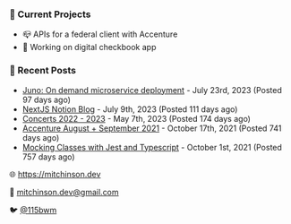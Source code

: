 ### 📌 Current Projects
- 📪 APIs for a federal client with Accenture
- 🤑 Working on digital checkbook app

### 📝 Recent Posts

- [Juno: On demand microservice deployment](https://blog.mitchinson.dev/juno) - July 23rd, 2023 (Posted 97 days ago)
- [NextJS Notion Blog](https://blog.mitchinson.dev/blog-2023) - July 9th, 2023 (Posted 111 days ago)
- [Concerts 2022 - 2023](https://blog.mitchinson.dev/concerts-2023) - May 7th, 2023 (Posted 174 days ago)
- [Accenture August + September 2021](https://blog.mitchinson.dev/pillar/aug-sep-21) - October 17th, 2021 (Posted 741 days ago)
- [Mocking Classes with Jest and Typescript](https://blog.mitchinson.dev/jest-typescript-mocks) - October 1st, 2021 (Posted 757 days ago)

🌐 https://mitchinson.dev

💌 mitchinson.dev@gmail.com

🐦 [@115bwm](https://twitter.com/115bwm)